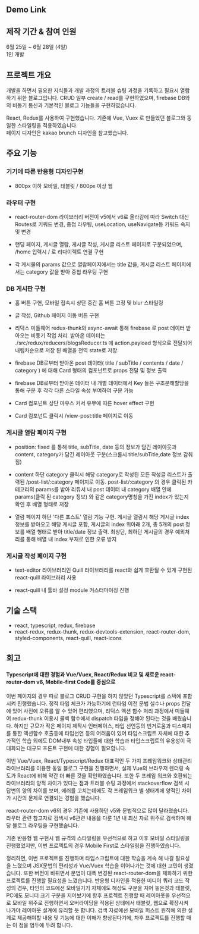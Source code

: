## Demo Link




## 제작 기간 & 참여 인원

6월 25일 ~ 6월 28일 (4일)  
1인 개발




## 프로젝트 개요

개발을 하면서 필요한 지식들과 개발 과정의 트러블 슈팅 과정을 기록하고 필요시 열람하기 위한 블로그입니다. CRUD 일부 create / read를 구현하였으며, firebase DB와의 비동기 통신과  기본적인 블로그 기능들을 구현하였습니다.  

React, Redux를 사용하여 구현했습니다. 기존에 Vue, Vuex 로 만들었던 블로그와 동일한 스타일링을 적용하였습니다.  
페이지 디자인은 kakao brunch 디자인을 참고했습니다.





## 주요 기능 

### 기기에 따른 반응형 디자인구현 

- 800px 이하 모바일, 태블릿 / 800px 이상 웹


### 라우터 구현

- react-router-dom 라이브러리 버전이 v5에서 v6로 올라감에 따라 Switch 대신 Routes로 키워드 변경, 중첩 라우팅, useLocation, useNavigate등 키워드 숙지 및 변경

- 랜딩 페이지, 게시글 열람, 게시글 작성, 게시글 리스트 페이지로 구분되었으며, /home 입력시 / 로 리다이렉트 연결 구현

- 각 게시물의 params 값으로 열람페이지에서는 title 값을, 게시글 리스트 페이지에서는 category 값을 받아 중첩 라우팅 구현


### DB 게시판 구현

- 홈 버튼 구현, 모바일 접속시 상단 중간 홈 버튼 고정 및 blur 스타일링

- 글 작성, Github 페이지 이동 버튼 구현

- 리덕스 미들웨어 redux-thunk와 async-await 통해 firebase 로 post 데이터 받아오는 비동기 작업 처리. 받아온 데이터는 ./src/redux/reducers/blogsReducer.ts 에 action.payload 형식으로 전달되어 내림차순으로 저장 된 배열을 전역 state로 저장.

- firebase DB로부터 받아온 post 데이터( title / subTitle / contents / date / category ) 에 대해 Card 형태의 컴포넌트로 props 전달 및 정보 출력

- firebase DB로부터 받아온 데이터 내 개별 데이터에서 Key 들은 구조분해할당을 통해 구분 후 각각 다른 스타일 속성 부여하여 구분 가능

- Card 컴포넌트 상단 마우스 커서 유무에 따른 hover effect 구현

- Card 컴포넌트 클릭시 /view-post:title 페이지로 이동


### 게시글 열람 페이지 구현

- position: fixed 를 통해 title, subTitle, date 등의 정보가 담긴 레이아웃과 content, category가 담긴 레이아웃 구분(스크롤시 title/subTitle,date 정보 감춰짐)

- content 하단 category 클릭시 해당 category로 작성된 모든 작성글 리스트가 출력된 /post-list/:category 페이지로 이동. post-list/:category 의 경우 클릭된 카테고리의 params를 받아 리듀서 내 post 데이터 내 category 배열 안에 params(클릭 된 category 정보) 와 같은 category명칭을 가진 index가 있는지 확인 후 배열 형태로 저장

- 열람 페이지 하단 '다른 포스트' 열람 기능 구현. 게시글 열람시 해당 게시글 index 정보를 받아오고 해당 게시글 포함, 게시글의 index 위아래 2개, 총 5개의 post 정보를 배열 형태로 받아 title/date 정보 출력. 최상단, 최하단 게시글의 경우 예외처리를 통해 배열 내 index 부재로 인한 오류 방지


### 게시글 작성 페이지 구현

- text-editor 라이브러리인 Quill 라이브러리를 react와 쉽게 호환될 수 있게 구현된 react-quill 라이브러리 사용

- react-quill 내 툴바 설정 module 커스터마이징 진행




## 기술 스택

- react, typescript, redux, firebase
- react-redux, redux-thunk, redux-devtools-extension, react-router-dom, styled-components, react-quill, react-icons



## 회고

#### Typescript에 대한 경험과 Vue/Vuex, React/Redux 비교 및 새로운 react-router-dom v6, Mobile-first Code를 중심으로

이번 페이지의 경우 따로 블로그 CRUD 구현을 하지 않았던 Typescript를 스택에 포함시켜 진행했습니다. 정적 타입 체크가 가능하기에 런타임 이전 문법 실수나 props 전달에 있어 사전에 오류를 알 수 있어 편리했으며, 리덕스 액션 함수 처리 과정에서 미들웨어 redux-thunk 이용시 콜백 함수에서 dispatch 타입을 정해야 된다는 것을 배웠습니다. 하지만 규모가 작은 페이지 제작시 인터페이스, 타입 선언등의 번거로움과 디스패치를 통한 액션함수 호출등에 타입선언 등의 어려움이 있어 타입스크립트 자체에 대한 추가적인 학습 외에도 DOM내부 속성 타입들에 대한 학습과 타입스크립트의 유용성이 극대화되는 대규모 프론트 구현에 대한 경험이 필요합니다.

이번 Vue/Vuex, React/Typescript/Redux 대표적인 두 가지 프레임워크와 상태관리 라이브러리를 이용한 동일 블로그 구현을 진행하면서, 실제 Vue의 브라우저 렌더링 속도가 React에 비해 약간 더 빠른 것을 확인하였습니다. 또한 두 프레임 워크와 호환되는 라이브러리의 양적 차이가 있다는 점과 트러블 슈팅 과정에서 stackoverflow 검색 시 답변의 양의 차이를 보며, 에러를 고치는데에도 각 프레임워크 별 생태계에 양적인 차이가 시간의 문제로 연결되는 경험을 했습니다.

react-router-dom v6의 경우 기존에 사용하던 v5와 문법적으로 많이 달라졌습니다. 라우터 관련 참고자료 검색시 v6관련 내용을 다룬 1년 내 최신 자료 위주로 검색하며 해당 블로그 라우팅을 구현했습니다. 

기존 반응형 웹 구현시 웹 규격의 스타일링을 우선적으로 하고 이후 모바일 스타일링을 진행했었지만, 이번 프로젝트의 경우 Mobile First로 스타일링을 진행하였습니다. 

정리하면, 이번 프로젝트를 진행하며 타입스크립트에 대한 학습을 계속 해 나갈 필요성을 느꼈으며 JSX문법의 편리성과 Vue/Vuex 학습을 이어나가는 것에 대한 고민이 생겼습니다. 또한 버전이 바뀌면서 문법이 대폭 변경된 react-router-dom을 체화하기 위한 프로젝트를 진행할 필요성을 느꼈습니다.
반응형 디자인을 적용한 미디어 쿼리 코드 작성의 경우, 타인의 코드에선 모바일기기 자체에도 해상도 구분을 지어 놓은것과 태블릿, PC에도 모니터 크기 구분을 지어놨기에 향후 프로젝트 진행할 때 레이아웃을 우선적으로 모바일 위주로 진행하면서 오버라이딩을 적용된 상태에서 태블릿, 웹으로 확장시켜 나가야 레이아웃 설계에 유리할 듯 합니다. 검색 자료에선 모바일 퍼스트 원칙에 의한 설계로 제공해야할 내용 및 기능에 대한 이해가 향상된다기에, 차후 프로젝트를 진행할 때는 이 점을 염두에 두려 합니다.
